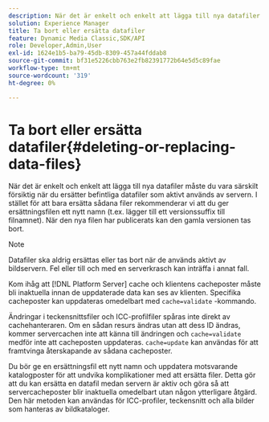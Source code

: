 ```yaml
---
description: När det är enkelt och enkelt att lägga till nya datafiler måste du vara särskilt försiktig när du ersätter befintliga datafiler som aktivt används av servern. I stället för att bara ersätta sådana filer rekommenderar vi att du ger ersättningsfilen ett nytt namn (t.ex. lägger till ett versionssuffix till filnamnet). När den nya filen har publicerats kan den gamla versionen tas bort.
solution: Experience Manager
title: Ta bort eller ersätta datafiler
feature: Dynamic Media Classic,SDK/API
role: Developer,Admin,User
exl-id: 1624e1b5-ba79-45db-8309-457a44fddab8
source-git-commit: bf31e5226cbb763e2fb82391772b64e5d5c89fae
workflow-type: tm+mt
source-wordcount: '319'
ht-degree: 0%

---
```


# Ta bort eller ersätta datafiler{#deleting-or-replacing-data-files}

När det är enkelt och enkelt att lägga till nya datafiler måste du vara särskilt försiktig när du ersätter befintliga datafiler som aktivt används av servern. I stället för att bara ersätta sådana filer rekommenderar vi att du ger ersättningsfilen ett nytt namn (t.ex. lägger till ett versionssuffix till filnamnet). När den nya filen har publicerats kan den gamla versionen tas bort.

>[!NOTE]
>
>Datafiler ska aldrig ersättas eller tas bort när de används aktivt av bildservern. Fel eller till och med en serverkrasch kan inträffa i annat fall.

Kom ihåg att [!DNL Platform Server] cache och klientens cacheposter måste bli inaktuella innan de uppdaterade data kan ses av klienten. Specifika cacheposter kan uppdateras omedelbart med `cache=validate` -kommando.

Ändringar i teckensnittsfiler och ICC-profilfiler spåras inte direkt av cachehanteraren. Om en sådan resurs ändras utan att dess ID ändras, kommer servercachen inte att känna till ändringen och `cache=validate` medför inte att cacheposten uppdateras. `cache=update` kan användas för att framtvinga återskapande av sådana cacheposter.

Du bör ge en ersättningsfil ett nytt namn och uppdatera motsvarande katalogposter för att undvika komplikationer med att ersätta filer. Detta gör att du kan ersätta en datafil medan servern är aktiv och göra så att servercacheposter blir inaktuella omedelbart utan någon ytterligare åtgärd. Den här metoden kan användas för ICC-profiler, teckensnitt och alla bilder som hanteras av bildkataloger.
